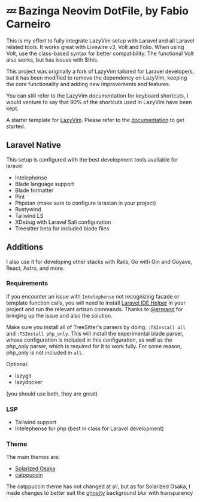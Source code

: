 # 💤 Bazinga Neovim DotFile, by Fabio Carneiro

This is my effort to fully integrate LazyVim setup with Laravel and all Laravel related tools. It works great with Livewire v3, Volt and Folio. When using Volt, use the class-based syntax for better compatibility. The functional Volt also works, but has issues with $this.

This project was originally a fork of LazyVim tailored for Laravel developers, but it has been modified to remove the dependency on LazyVim, keeping the core functionality and adding new improvements and features.

You can still refer to the LazyVim documentation for keyboard shortcuts, I would venture to say that 90% of the shortcuts used in LazyVim have been kept.

A starter template for [LazyVim](https://github.com/LazyVim/LazyVim).
Please refer to the [documentation](https://lazyvim.github.io/installation) to get started.

## Laravel Native

This setup is configured with the best development tools available for laravel

- Intelephense
- Blade language support
- Blade formatter
- Pint
- Phpstan (make sure to configure larastan in your project)
- Rustywind
- Tailwind LS
- XDebug with Laravel Sail configuration
- Treesitter beta for included blade files

## Additions

I also use it for developing other stacks with Rails, Go with Gin and Goyave, React, Astro, and more.

### Requirements

If you encounter an issue with `Intelephense` not recognizing facade or template function calls, you will need to install [Laravel IDE Helper](https://github.com/barryvdh/laravel-ide-helper) in your project and run the relevant artisan commands. Thanks to [@ermand](https://github.com/ermand) for bringing up the issue and also the solution.

Make sure you install all of TreeSitter's parsers by doing:
`:TSInstall all` and `:TSInstall php_only`.
This will install the experimental blade parser, whose configuration is included in this configuration, as well as the php_only parser, which is required for it to work fully.
For some reason, php_only is not included in `all`.

Optional:

- lazygit
- lazydocker

(you should use both, they are great)

### LSP

- Tailwind support
- Intelephense for php (best in class for Laravel development)

### Theme

The main themes are:
- [Solarized Osaka](https://github.com/craftzdog/solarized-osaka.nvim)
- [catppuccin](https://github.com/catppuccin/nvim)

The catppuccin theme has not changed at all, but as for Solarized Osaka, I made changes to better suit the [ghostty](https://ghostty.org/) background blur with transparency
